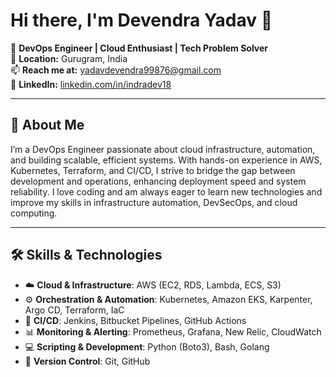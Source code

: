 # Hi there, I'm Devendra Yadav 👋

🎯 **DevOps Engineer | Cloud Enthusiast | Tech Problem Solver**  
📍 **Location:** Gurugram, India  
📫 **Reach me at:** [yadavdevendra99876@gmail.com](mailto:yadavdevendra99876@gmail.com)   
💼 **LinkedIn:** [linkedin.com/in/indradev18](https://linkedin.com/in/indradev18)  

---

## 🚀 About Me
I’m a DevOps Engineer passionate about cloud infrastructure, automation, and building scalable, efficient systems. With hands-on experience in AWS, Kubernetes, Terraform, and CI/CD, I strive to bridge the gap between development and operations, enhancing deployment speed and system reliability. I love coding and am always eager to learn new technologies and improve my skills in infrastructure automation, DevSecOps, and cloud computing.

---

## 🛠️ Skills & Technologies

- ☁️ **Cloud & Infrastructure**: AWS (EC2, RDS, Lambda, ECS, S3)
- ⚙️ **Orchestration & Automation**: Kubernetes, Amazon EKS, Karpenter, Argo CD, Terraform, IaC
- 🚀 **CI/CD**: Jenkins, Bitbucket Pipelines, GitHub Actions
- 📊 **Monitoring & Alerting**: Prometheus, Grafana, New Relic, CloudWatch
- 💻 **Scripting & Development**: Python (Boto3), Bash, Golang
- 🔄 **Version Control**: Git, GitHub
